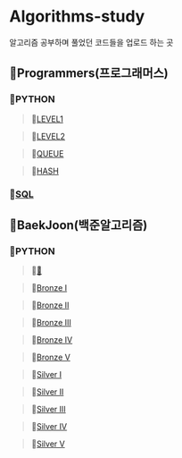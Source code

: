 # Algorithms-study
알고리즘 공부하며 풀었던 코드들을 업로드 하는 곳 


## 💛Programmers(프로그래머스)


### 💚PYTHON

> 💙[LEVEL1](https://github.com/xnsl291/Algorithms-study/tree/main/Programmers/lev1)

> 💙[LEVEL2](https://github.com/xnsl291/Algorithms-study/tree/main/Programmers/lev2)

> 💙[QUEUE](https://github.com/xnsl291/Algorithms-study/tree/main/Programmers/Queue)

> 💙[HASH](https://github.com/xnsl291/Algorithms-study/tree/main/Programmers/Hash)


### 💚[SQL](https://github.com/xnsl291/Algorithms-study/tree/main/Programmers/SQL)          



## 💛BaekJoon(백준알고리즘)
### 💚PYTHON
> 💙[🌱](https://github.com/xnsl291/Algorithms-study/tree/main/BaekJoon/py/새싹)

> 💙[Bronze I](https://github.com/xnsl291/Algorithms-study/tree/main/BaekJoon/py/bronze1)

> 💙[Bronze II](https://github.com/xnsl291/Algorithms-study/tree/main/BaekJoon/py/bronze2)

> 💙[Bronze III](https://github.com/xnsl291/Algorithms-study/tree/main/BaekJoon/py/bronze3)

> 💙[Bronze IV](https://github.com/xnsl291/Algorithms-study/tree/main/BaekJoon/py/bronze4)

> 💙[Bronze V](https://github.com/xnsl291/Algorithms-study/tree/main/BaekJoon/py/bronze5)

> 💙[Silver I](https://github.com/xnsl291/Algorithms-study/tree/main/BaekJoon/py/silver1)

> 💙[Silver II](https://github.com/xnsl291/Algorithms-study/tree/main/BaekJoon/py/silver2)

> 💙[Silver III](https://github.com/xnsl291/Algorithms-study/tree/main/BaekJoon/py/silver3)

> 💙[Silver IV](https://github.com/xnsl291/Algorithms-study/tree/main/BaekJoon/py/silver4)

> 💙[Silver V](https://github.com/xnsl291/Algorithms-study/tree/main/BaekJoon/py/silver5)




